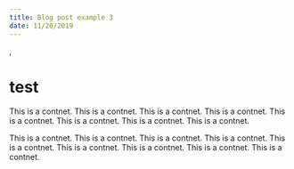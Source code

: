 ```yaml
---
title: Blog post example 3
date: 11/20/2019
---
```

,<h1>test</h1><p>This is a contnet. This is a contnet. This is a contnet. This is a contnet. This is a contnet. This is a contnet. This is a contnet. This is a contnet.</p><p>This is a contnet. This is a contnet. This is a contnet. This is a contnet. This is a contnet. This is a contnet. This is a contnet. This is a contnet. This is a contnet.</p>
